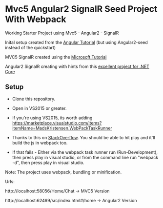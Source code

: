 # Mvc5 Angular2 SignalR Seed Project With Webpack

Working Starter Project using Mvc5 - Angular2 - SignalR

Inital setup created from the [Angular Tutorial](https://angular.io/docs/ts/latest/cookbook/visual-studio-2015.html) (but using Angular2-seed instead of the quickstart)

MVC5 SignalR created using the [Microsoft Tutorial](https://docs.microsoft.com/en-us/aspnet/signalr/overview/getting-started/tutorial-getting-started-with-signalr-and-mvc)

Angular2 SignalR creating with hints from this [excellent project for .NET Core](https://github.com/FabianGosebrink/ASPNETCore-Angular-SignalR-Typescript)


## Setup

- Clone this repository.
- Open in VS2015 or greater.
- If you're using VS2015, its worth adding https://marketplace.visualstudio.com/items?itemName=MadsKristensen.WebPackTaskRunner

- Thanks to this on [StackOverflow](http://stackoverflow.com/a/36374413/852806). You should be able to hit play and it'll build the js in webpack too.

- If that fails - Either via the webpack task runner run (Run-Development), then press play in visual studio, or from the command line run "webpack -d", then press play in visual studio.


Note: The project uses webpack, bundling or minification.

Urls:

http://localhost:58056/Home/Chat -> MVC5 Version

http://localhost:62499/src/index.html#/home -> Angular2 Version


